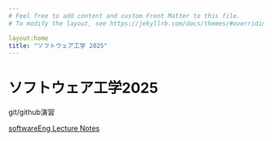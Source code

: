 ```yaml
---
# Feel free to add content and custom Front Matter to this file.
# To modify the layout, see https://jekyllrb.com/docs/themes/#overriding-theme-defaults

layout:home
title: "ソフトウェア工学 2025"
---
```


# ソフトウェア工学2025

git/github演習

[softwareEng Lecture Notes](softwareEng2025.md)